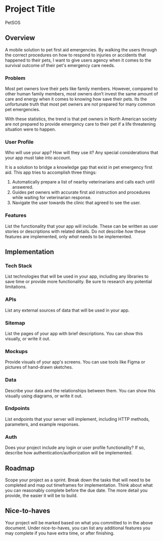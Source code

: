 # Project Title

PetSOS

## Overview

A mobile solution to pet first aid emergencies. By walking the users through the correct procedures on how to respond to injuries or accidents that happened to their pets, I want to give users agency when it comes to the survival outcome of their pet's emergency care needs.

### Problem

Most pet owners love their pets like family members. However, compared to other human family members, most owners don’t invest the same amount of care and energy when it comes to knowing how save their pets. Its the unfortunate truth that most pet owners are not prepared for many common pet emergencies.

With these statistics, the trend is that pet owners in North American society are not prepared to provide emergency care to their pet if a life threatening situation were to happen.

### User Profile

Who will use your app? How will they use it? Any special considerations that your app must take into account.

It is a solution to bridge a knowledge gap that exist in pet emergency first aid. This app tries to accomplish three things:

1. Automatically prepare a list of nearby veterinarians and calls each until answered.
2. Guides pet owners with accurate first aid instruction and procedures while waiting for veterinarian response.
3. Navigate the user towards the clinic that agreed to see the user.

### Features

List the functionality that your app will include. These can be written as user stories or descriptions with related details. Do not describe _how_ these features are implemented, only _what_ needs to be implemented.

## Implementation

### Tech Stack

List technologies that will be used in your app, including any libraries to save time or provide more functionality. Be sure to research any potential limitations.

### APIs

List any external sources of data that will be used in your app.

### Sitemap

List the pages of your app with brief descriptions. You can show this visually, or write it out.

### Mockups

Provide visuals of your app's screens. You can use tools like Figma or pictures of hand-drawn sketches.

### Data

Describe your data and the relationships between them. You can show this visually using diagrams, or write it out.

### Endpoints

List endpoints that your server will implement, including HTTP methods, parameters, and example responses.

### Auth

Does your project include any login or user profile functionality? If so, describe how authentication/authorization will be implemented.

## Roadmap

Scope your project as a sprint. Break down the tasks that will need to be completed and map out timeframes for implementation. Think about what you can reasonably complete before the due date. The more detail you provide, the easier it will be to build.

## Nice-to-haves

Your project will be marked based on what you committed to in the above document. Under nice-to-haves, you can list any additional features you may complete if you have extra time, or after finishing.
